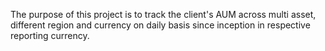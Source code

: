 The purpose of this project is to track the client's AUM across multi asset, different region and currency on daily basis since inception in respective reporting currency.
